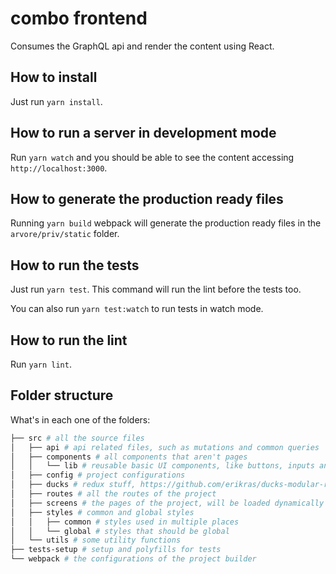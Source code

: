 # combo frontend
Consumes the GraphQL api and render the content using React.

## How to install
Just run `yarn install`.

## How to run a server in development mode
Run `yarn watch` and you should be able to see the content accessing `http://localhost:3000`.

## How to generate the production ready files
Running `yarn build` webpack will generate the production ready files in the `arvore/priv/static` folder.

## How to run the tests
Just run `yarn test`. This command will run the lint before the tests too.

You can also run `yarn test:watch` to run tests in watch mode.

## How to run the lint
Run `yarn lint`.

## Folder structure

What's in each one of the folders:

```bash
├── src # all the source files
│   ├── api # api related files, such as mutations and common queries
│   ├── components # all components that aren't pages
│   │   └── lib # reusable basic UI components, like buttons, inputs and such
│   ├── config # project configurations
│   ├── ducks # redux stuff, https://github.com/erikras/ducks-modular-redux
│   ├── routes # all the routes of the project
│   ├── screens # the pages of the project, will be loaded dynamically when needed
│   ├── styles # common and global styles
│   │   ├── common # styles used in multiple places
│   │   └── global # styles that should be global
│   └── utils # some utility functions
├── tests-setup # setup and polyfills for tests
└── webpack # the configurations of the project builder
```
